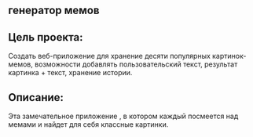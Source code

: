 ## генератор мемов
## Цель проекта:
Создать веб-приложение для хранение десяти популярных картинок-мемов,
возможности добавлять пользовательский текст,
результат картинка + текст,
хранение истории.

## Описание:
Эта замечательное приложение , в котором каждый посмеется над мемами и найдет для себя классные картинки.

